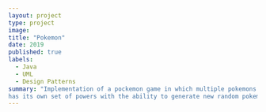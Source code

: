 ```yaml
---
layout: project
type: project
image: 
title: "Pokemon"
date: 2019
published: true
labels:
  - Java
  - UML
  - Design Patterns
summary: "Implementation of a pockemon game in which multiple pokemons are defined and each
has its own set of powers with the ability to generate new random pokemons."
---
```




